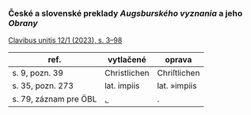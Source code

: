 ### České a slovenské preklady _Augsburského vyznania_ a jeho _Obrany_

[Clavibus unitis 12/1 (2023), s. 3–98](https://www.acecs.cz/media/cu_2023_12_01_budaj.pdf)

|ref.|vytlačené|oprava|
|---|---|---|
|s. 9, pozn. 39|Christlichen|Chriſtlichen|
|s. 35, pozn. 273|lat. impiis|lat. »impiis|
|s. 79, záznam pre ÖBL|.̲|.|
